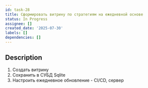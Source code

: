 ```yaml
---
id: task-28
title: Сформировать витрину по стратегиям на ежедневной основе
status: In Progress
assignee: []
created_date: '2025-07-30'
labels: []
dependencies: []
---
```


## Description

1. Создать витрину
2. Сохранить в СУБД Sqlite
3. Настроить ежедневное обновление - CI/CD, сервер
